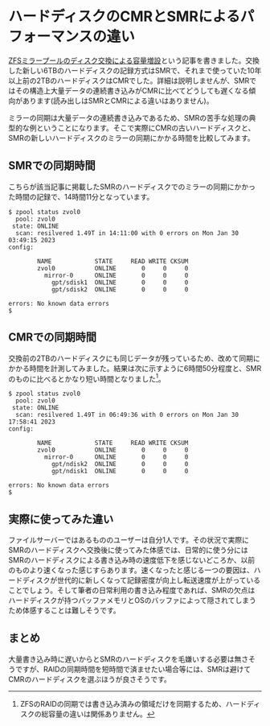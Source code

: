 # ハードディスクのCMRとSMRによるパフォーマンスの違い

[ZFSミラープールのディスク交換による容量増設](https://qiita.com/belgianbeer/items/8df197588462cd7f6b45)という記事を書きました。交換した新しい6TBのハードディスクの記録方式はSMRで、それまで使っていた10年以上前の2TBのハードディスクはCMRでした。詳細は説明しませんが、SMRではその構造上大量データの連続書き込みがCMRに比べてどうしても遅くなる傾向があります(読み出しはSMRとCMRによる違いはありません)。

ミラーの同期は大量データの連続書き込みであるため、SMRの苦手な処理の典型的な例ということになります。そこで実際にCMRの古いハードディスクと、SMRの新しいハードディスクのミラーの同期にかかる時間を比較してみます。

## SMRでの同期時間

こちらが該当記事に掲載したSMRのハードディスクでのミラーの同期にかかった時間の記録で、14時間11分となっています。

```
$ zpool status zvol0
  pool: zvol0
 state: ONLINE
  scan: resilvered 1.49T in 14:11:00 with 0 errors on Mon Jan 30 03:49:15 2023
config:

        NAME            STATE     READ WRITE CKSUM
        zvol0           ONLINE       0     0     0
          mirror-0      ONLINE       0     0     0
            gpt/sdisk1  ONLINE       0     0     0
            gpt/sdisk2  ONLINE       0     0     0

errors: No known data errors
$
```

## CMRでの同期時間

交換前の2TBのハードディスクにも同じデータが残っているため、改めて同期にかかる時間を計測してみました。結果は次に示すように6時間50分程度と、SMRのものに比べるとかなり短い時間となりました[^big]。

[^big]: ZFSのRAIDの同期では書き込み済みの領域だけを同期するため、ハードディスクの総容量の違いは関係ありません。

```
$ zpool status zvol0
  pool: zvol0
 state: ONLINE
  scan: resilvered 1.49T in 06:49:36 with 0 errors on Mon Jan 30 17:58:41 2023
config:

        NAME            STATE     READ WRITE CKSUM
        zvol0           ONLINE       0     0     0
          mirror-0      ONLINE       0     0     0
            gpt/ndisk2  ONLINE       0     0     0
            gpt/ndisk1  ONLINE       0     0     0

errors: No known data errors
$
```

## 実際に使ってみた違い

ファイルサーバーではあるもののユーザーは自分1人です。その状況で実際にSMRのハードディスクへ交換後に使ってみた体感では、日常的に使う分にはSMRのハードディスクによる書き込み時の速度低下を感じないどころか、以前のものより速くなった感じすらあります。速くなったと感じる一つの要因は、ハードディスクが世代的に新しくなって記録密度が向上し転送速度が上がっていることでしょう。そして筆者の日常利用の書き込み程度であれば、SMRの欠点はハードディスクが持つバッファメモリとOSのバッファによって隠されてしまうため体感することは難しそうです。

## まとめ

大量書き込み時に遅いからとSMRのハードディスクを毛嫌いする必要は無さそうですが、RAIDの同期時間を短時間で済ませたい場合等には、SMRは避けてCMRのハードディスクを選ぶほうが良さそうです。
